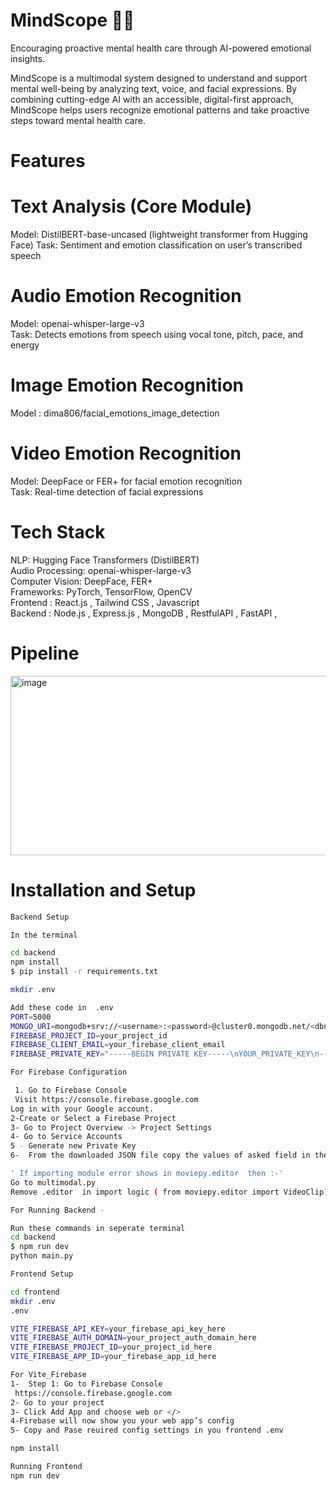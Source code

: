 # MindScope 🧠✨

Encouraging proactive mental health care through AI-powered emotional insights.

MindScope is a multimodal system designed to understand and support mental well-being by analyzing text, voice, and facial expressions. By combining cutting-edge AI with an accessible, digital-first approach, MindScope helps users recognize emotional patterns and take proactive steps toward mental health care.

# Features

# Text Analysis (Core Module)

Model: DistilBERT-base-uncased (lightweight transformer from Hugging Face)
Task: Sentiment and emotion classification on user’s transcribed speech

# Audio Emotion Recognition 

Model: openai-whisper-large-v3 <br>
Task: Detects emotions from speech using vocal tone, pitch, pace, and energy

# Image Emotion Recognition

Model : dima806/facial_emotions_image_detection

# Video Emotion Recognition 


Model: DeepFace or FER+ for facial emotion recognition <br>
Task: Real-time detection of facial expressions <br>

# Tech Stack

NLP: Hugging Face Transformers (DistilBERT) <br>
Audio Processing: openai-whisper-large-v3
 <br>
Computer Vision: DeepFace, FER+ <br>
Frameworks: PyTorch, TensorFlow, OpenCV <br>
Frontend : React.js , Tailwind CSS , Javascript <br>
Backend : Node.js , Express.js , MongoDB , RestfulAPI , FastAPI , 

# Pipeline <br>
<img width="546" height="287" alt="image" src="https://github.com/user-attachments/assets/711665c2-a5ad-4945-8a2c-3fb800aa4d8f" />


# Installation and Setup 
```bash
Backend Setup

In the terminal 

cd backend
npm install
$ pip install -r requirements.txt

mkdir .env

Add these code in  .env
PORT=5000                   
MONGO_URI=mongodb+srv://<username>:<password>@cluster0.mongodb.net/<dbname>
FIREBASE_PROJECT_ID=your_project_id
FIREBASE_CLIENT_EMAIL=your_firebase_client_email
FIREBASE_PRIVATE_KEY="-----BEGIN PRIVATE KEY-----\nYOUR_PRIVATE_KEY\n-----END PRIVATE KEY-----\n"

For Firebase Configuration

 1. Go to Firebase Console
 Visit https://console.firebase.google.com
Log in with your Google account.
2-Create or Select a Firebase Project
3- Go to Project Overview -> Project Settings
4- Go to Service Accounts
5 - Generate new Private Key
6-  From the downloaded JSON file copy the values of asked field in the env and paste there respectively

' If importing module error shows in moviepy.editor  then :-'
Go to multimodal.py
Remove .editor  in import logic ( from moviepy.editor import VideoClip)

For Running Backend -

Run these commands in seperate terminal
cd backend
$ npm run dev
python main.py 

Frontend Setup

cd frontend
mkdir .env
.env

VITE_FIREBASE_API_KEY=your_firebase_api_key_here
VITE_FIREBASE_AUTH_DOMAIN=your_project_auth_domain_here
VITE_FIREBASE_PROJECT_ID=your_project_id_here
VITE_FIREBASE_APP_ID=your_firebase_app_id_here

For Vite_Firebase
1-  Step 1: Go to Firebase Console
 https://console.firebase.google.com
2- Go to your project
3- Click Add App and choose web or </>
4-Firebase will now show you your web app’s config
5- Copy and Pase reuired config settings in you frontend .env

npm install

Running Frontend
npm run dev 










